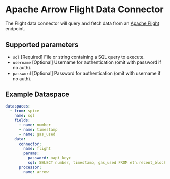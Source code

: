 # Apache Arrow Flight Data Connector

The Flight data connector will query and fetch data from an [Apache Flight](https://arrow.apache.org/docs/format/Flight.html) endpoint.

## Supported parameters

- `sql` [Required] File or string containing a SQL query to execute.
- `username` [Optional] Username for authentication (omit with password if no auth).
- `password` [Optional] Password for authentication (omit with username if no auth).

## Example Dataspace

```yaml
dataspaces:
  - from: spice
    name: sql
    fields:
      - name: number
      - name: timestamp
      - name: gas_used
    data:
      connector:
        name: flight
        params:
          password: <api_key>
          sql: SELECT number, timestamp, gas_used FROM eth.recent_blocks ORDER BY number DESC
      processor:
        name: arrow
```
